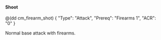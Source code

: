 #### Shoot

@(dd cm_firearm_shot)
{ 
	"Type": "Attack",
	"Prereq": "Firearms 1",
	"ACR": "0"
}

Normal base attack with firearms.
